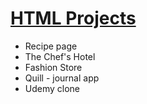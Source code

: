 
<h1><a href="https://vjharan.github.io/HTML_CSS_projects/">HTML Projects</a></h1>
 
<ul >
    <li>Recipe page</li>
    <li>The Chef's Hotel</li>
    <li>Fashion Store </li>
    <li>Quill - journal app</li>
    <li>Udemy clone</li>

</ul>
